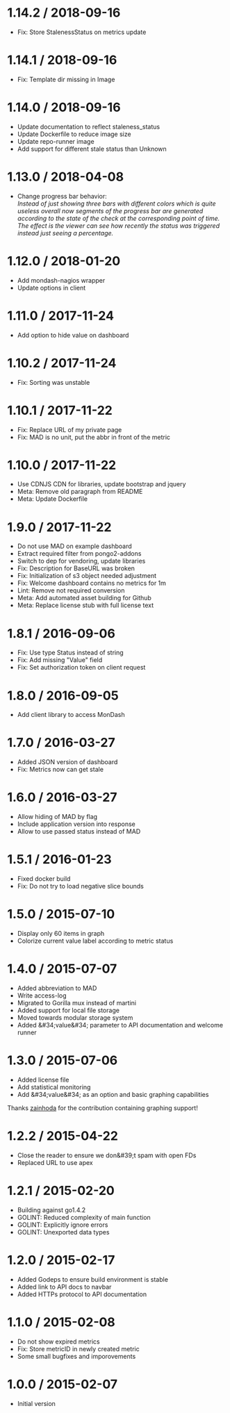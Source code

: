 # 1.14.2 / 2018-09-16

  * Fix: Store StalenessStatus on metrics update

# 1.14.1 / 2018-09-16

  * Fix: Template dir missing in Image

# 1.14.0 / 2018-09-16

  * Update documentation to reflect staleness\_status
  * Update Dockerfile to reduce image size
  * Update repo-runner image
  * Add support for different stale status than Unknown

# 1.13.0 / 2018-04-08

  * Change progress bar behavior:  
    _Instead of just showing three bars with different colors which is quite useless overall now segments of the progress bar are generated according to the state of the check at the corresponding point of time. The effect is the viewer can see how recently the status was triggered instead just seeing a percentage._


# 1.12.0 / 2018-01-20

  * Add mondash-nagios wrapper
  * Update options in client

# 1.11.0 / 2017-11-24

  * Add option to hide value on dashboard

# 1.10.2 / 2017-11-24

  * Fix: Sorting was unstable

# 1.10.1 / 2017-11-22

  * Fix: Replace URL of my private page
  * Fix: MAD is no unit, put the abbr in front of the metric

# 1.10.0 / 2017-11-22

  * Use CDNJS CDN for libraries, update bootstrap and jquery
  * Meta: Remove old paragraph from README
  * Meta: Update Dockerfile

# 1.9.0 / 2017-11-22

  * Do not use MAD on example dashboard
  * Extract required filter from pongo2-addons
  * Switch to dep for vendoring, update libraries
  * Fix: Description for BaseURL was broken
  * Fix: Initialization of s3 object needed adjustment
  * Fix: Welcome dashboard contains no metrics for 1m
  * Lint: Remove not required conversion
  * Meta: Add automated asset building for Github
  * Meta: Replace license stub with full license text

# 1.8.1 / 2016-09-06

  * Fix: Use type Status instead of string
  * Fix: Add missing &#34;Value&#34; field
  * Fix: Set authorization token on client request

# 1.8.0 / 2016-09-05

  * Add client library to access MonDash

1.7.0 / 2016-03-27
==================

  * Added JSON version of dashboard
  * Fix: Metrics now can get stale

1.6.0 / 2016-03-27
==================

  * Allow hiding of MAD by flag
  * Include application version into response
  * Allow to use passed status instead of MAD

1.5.1 / 2016-01-23
==================

  * Fixed docker build
  * Fix: Do not try to load negative slice bounds

1.5.0 / 2015-07-10
==================

  * Display only 60 items in graph
  * Colorize current value label according to metric status

1.4.0 / 2015-07-07
==================

  * Added abbreviation to MAD
  * Write access-log
  * Migrated to Gorilla mux instead of martini
  * Added support for local file storage
  * Moved towards modular storage system
  * Added &amp;#34;value&amp;#34; parameter to API documentation and welcome runner

1.3.0 / 2015-07-06
==================

  * Added license file
  * Add statistical monitoring
  * Add &amp;#34;value&amp;#34; as an option and basic graphing capabilities

  Thanks [zainhoda](https://github.com/zainhoda) for the contribution containing graphing support!

1.2.2 / 2015-04-22
==================

  * Close the reader to ensure we don&amp;#39;t spam with open FDs
  * Replaced URL to use apex

1.2.1 / 2015-02-20
==================

  * Building against go1.4.2
  * GOLINT: Reduced complexity of main function
  * GOLINT: Explicitly ignore errors
  * GOLINT: Unexported data types

1.2.0 / 2015-02-17
==================

  * Added Godeps to ensure build environment is stable
  * Added link to API docs to navbar
  * Added HTTPs protocol to API documentation

1.1.0 / 2015-02-08
==================

  * Do not show expired metrics
  * Fix: Store metricID in newly created metric
  * Some small bugfixes and imporovements

1.0.0 / 2015-02-07
==================

  * Initial version